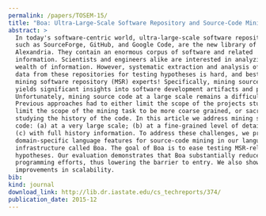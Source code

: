 ```yaml
---
permalink: /papers/TOSEM-15/
title: "Boa: Ultra-Large-Scale Software Repository and Source-Code Mining"
abstract: >
  In today's software-centric world, ultra-large-scale software repositories,
  such as SourceForge, GitHub, and Google Code, are the new library of
  Alexandria. They contain an enormous corpus of software and related
  information. Scientists and engineers alike are interested in analyzing this
  wealth of information. However, systematic extraction and analysis of relevant
  data from these repositories for testing hypotheses is hard, and best left for
  mining software repository (MSR) experts! Specifically, mining source code
  yields significant insights into software development artifacts and processes.
  Unfortunately, mining source code at a large scale remains a difficult task.
  Previous approaches had to either limit the scope of the projects studied,
  limit the scope of the mining task to be more coarse grained, or sacrifice
  studying the history of the code. In this article we address mining source
  code: (a) at a very large scale; (b) at a fine-grained level of detail; and
  (c) with full history information. To address these challenges, we present
  domain-specific language features for source-code mining in our language and
  infrastructure called Boa. The goal of Boa is to ease testing MSR-related
  hypotheses. Our evaluation demonstrates that Boa substantially reduces
  programming efforts, thus lowering the barrier to entry. We also show drastic
  improvements in scalability.
bib:
kind: journal
download_link: http://lib.dr.iastate.edu/cs_techreports/374/
publication_date: 2015-12
---
```

